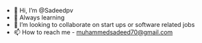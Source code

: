 - 👋 Hi, I’m @Sadeedpv
- 🌱 Always learning 
- 💞️ I’m looking to collaborate on start ups or software related jobs
- 📫 How to reach me - muhammedsadeed70@gmail.com

<!---
Sadeedpv/Sadeedpv is a ✨ special ✨ repository because its `README.md` (this file) appears on your GitHub profile.
You can click the Preview link to take a look at your changes.
--->
